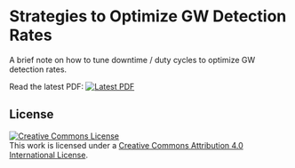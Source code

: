 # Strategies to Optimize GW Detection Rates

A brief note on how to tune downtime / duty cycles to optimize GW detection
rates.

Read the latest PDF: [![Latest PDF](https://img.shields.io/badge/PDF-latest-orange.svg?style=flat)](https://github.com/farr/vtoptimize/blob/master-pdf/vtoptimize.pdf)

## License

<a rel="license" href="http://creativecommons.org/licenses/by/4.0/"><img
alt="Creative Commons License" style="border-width:0"
src="https://i.creativecommons.org/l/by/4.0/88x31.png" /></a><br />This work is
licensed under a <a rel="license"
href="http://creativecommons.org/licenses/by/4.0/">Creative Commons Attribution
4.0 International License</a>.

